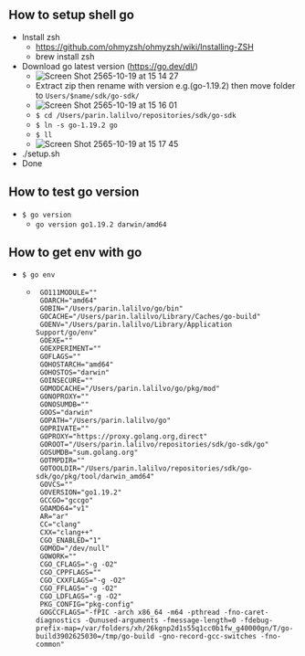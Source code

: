 ## How to setup shell go
 - Install zsh 
    - https://github.com/ohmyzsh/ohmyzsh/wiki/Installing-ZSH
    - brew install zsh
 - Download go latest version (https://go.dev/dl/)
   - ![Screen Shot 2565-10-19 at 15 14 27](https://user-images.githubusercontent.com/2121788/196635356-4f1c21f1-c40b-45c4-95dc-d40acb454591.png)
   - Extract zip then rename with version e.g.(go-1.19.2) then move folder to `Users/$name/sdk/go-sdk/`
   - ![Screen Shot 2565-10-19 at 15 16 01](https://user-images.githubusercontent.com/2121788/196635606-9ae24a51-392a-4b19-b668-4875afa52409.png)
   - `$ cd /Users/parin.lalilvo/repositories/sdk/go-sdk`
   - `$ ln -s go-1.19.2 go`
   - `$ ll`
   - ![Screen Shot 2565-10-19 at 15 17 45](https://user-images.githubusercontent.com/2121788/196635980-fcdebfc6-ae9f-4277-b13a-4b612afa3ba5.png)
 - ./setup.sh
 - Done

## How to test go version
 - `$ go version`
   - `go version go1.19.2 darwin/amd64`

## How to get env with go
 - `$ go env`
   - ```
      GO111MODULE=""
      GOARCH="amd64"
      GOBIN="/Users/parin.lalilvo/go/bin"
      GOCACHE="/Users/parin.lalilvo/Library/Caches/go-build"
      GOENV="/Users/parin.lalilvo/Library/Application Support/go/env"
      GOEXE=""
      GOEXPERIMENT=""
      GOFLAGS=""
      GOHOSTARCH="amd64"
      GOHOSTOS="darwin"
      GOINSECURE=""
      GOMODCACHE="/Users/parin.lalilvo/go/pkg/mod"
      GONOPROXY=""
      GONOSUMDB=""
      GOOS="darwin"
      GOPATH="/Users/parin.lalilvo/go"
      GOPRIVATE=""
      GOPROXY="https://proxy.golang.org,direct"
      GOROOT="/Users/parin.lalilvo/repositories/sdk/go-sdk/go"
      GOSUMDB="sum.golang.org"
      GOTMPDIR=""
      GOTOOLDIR="/Users/parin.lalilvo/repositories/sdk/go-sdk/go/pkg/tool/darwin_amd64"
      GOVCS=""
      GOVERSION="go1.19.2"
      GCCGO="gccgo"
      GOAMD64="v1"
      AR="ar"
      CC="clang"
      CXX="clang++"
      CGO_ENABLED="1"
      GOMOD="/dev/null"
      GOWORK=""
      CGO_CFLAGS="-g -O2"
      CGO_CPPFLAGS=""
      CGO_CXXFLAGS="-g -O2"
      CGO_FFLAGS="-g -O2"
      CGO_LDFLAGS="-g -O2"
      PKG_CONFIG="pkg-config"
      GOGCCFLAGS="-fPIC -arch x86_64 -m64 -pthread -fno-caret-diagnostics -Qunused-arguments -fmessage-length=0 -fdebug-prefix-map=/var/folders/xh/26kgnp2d1s55q1cc0b1fw_g40000gn/T/go-build3902625030=/tmp/go-build -gno-record-gcc-switches -fno-common"
      ```
